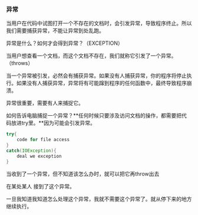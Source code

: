 ### 异常

当用户在代码中试图打开一个不存在的文档时，会引发异常，导致程序终止。所以我们需要捕获异常，不能让异常到处乱跑。

异常是什么？如何才会得到异常？（EXCEPTION）

当用户想查看一个文档，而这个文档不存在，我们就称它引发了一个异常。（throws）

当一个异常被引发，必然会有捕获异常。如果没有人捕获异常，你的程序将停止执行。如果没有人捕获异常，异常将有可能蹿到程序的任何函数中，最终导致程序崩溃。

异常很重要，需要有人来捕捉它。

如何告诉电脑捕捉一个异常？**任何时候只要涉及访问文档的操作，都需要把代码放进try里。**因为可能会引发异常。

```java
try{
    code for file access
}
catch(IOException){
    deal we exception
}

```

当收到了一个异常，但不知道该怎么办时，就可以把它再throw出去

在某处某人 接到了这个异常。

一旦我知道我知道怎么处理这个异常，我就不需要这个异常了。就从停下来的地方继续执行。

